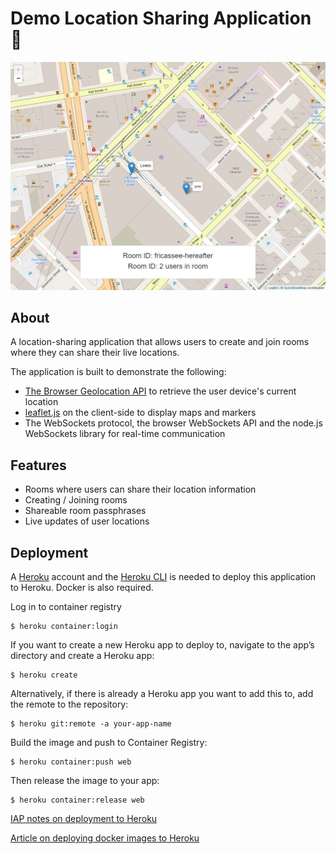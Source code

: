 # Demo Location Sharing Application 📍

![Demo Screenshot](assets/screenshot.jpg)

## About
A location-sharing application that allows users to create and join rooms where they can share their live locations.

The application is built to demonstrate the following:

-   [The Browser Geolocation API](https://developer.mozilla.org/en-US/docs/Web/API/Geolocation_API) to retrieve the user device's current location
-   [leaflet.js](https://leafletjs.com/) on the client-side to display maps and markers
-   The WebSockets protocol, the browser WebSockets API and the node.js WebSockets library for real-time communication


## Features

-   Rooms where users can share their location information
-   Creating / Joining rooms
-   Shareable room passphrases
-   Live updates of user locations

## Deployment

A [Heroku](https://www.heroku.com) account and the [Heroku CLI](https://devcenter.heroku.com/articles/heroku-cli) is needed to deploy this application to Heroku. Docker is also required.

Log in to container registry
```console
$ heroku container:login
```

If you want to create a new Heroku app to deploy to, navigate to the app’s directory and create a Heroku app:
```console
$ heroku create
```

Alternatively, if there is already a Heroku app you want to add this to, add the remote to the repository:
```console
$ heroku git:remote -a your-app-name
```

Build the image and push to Container Registry:
```console
$ heroku container:push web
```

Then release the image to your app:
```console
$ heroku container:release web
```


[IAP notes on deployment to Heroku](https://realtime-apps-iap.github.io/docs/introduction/deployment-to-heroku)

[Article on deploying docker images to Heroku](https://devcenter.heroku.com/articles/container-registry-and-runtime)
